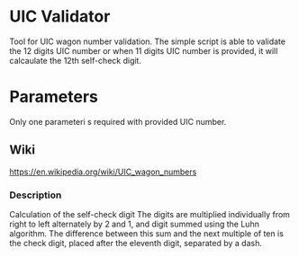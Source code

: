 # UIC Validator
Tool for UIC wagon number validation.
The simple script is able to validate the 12 digits UIC number or when 11 digits UIC number is provided,
it will calcaulate the 12th self-check digit.

# Parameters
Only one parameteri s required with provided UIC number.


## Wiki
https://en.wikipedia.org/wiki/UIC_wagon_numbers

### Description
Calculation of the self-check digit
The digits are multiplied individually from right to left alternately by 2 and 1, and digit summed using the Luhn algorithm. The difference between this sum and the next multiple of ten is the check digit, placed after the eleventh digit, separated by a dash.

